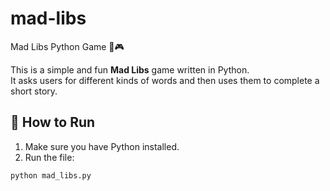 # mad-libs
Mad Libs Python Game 📝🎮

This is a simple and fun **Mad Libs** game written in Python.  
It asks users for different kinds of words and then uses them to complete a short story.

## 🎯 How to Run

1. Make sure you have Python installed.
2. Run the file:
```bash
python mad_libs.py
